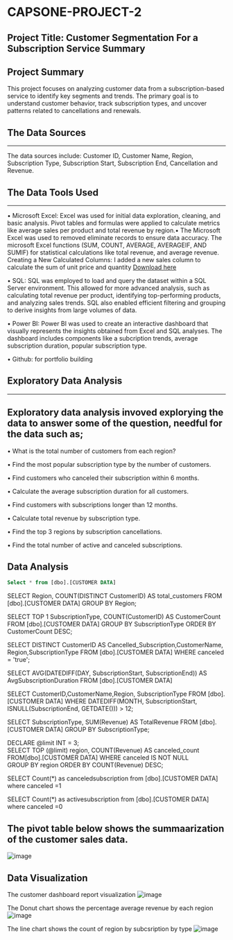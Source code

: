 # CAPSONE-PROJECT-2

## Project Title: Customer Segmentation For a Subscription Service Summary

## Project Summary
This project focuses on analyzing customer data from a subscription-based service to identify key segments and trends. The primary goal is to understand customer behavior, track subscription types, and uncover patterns related to cancellations and renewals. 

## The Data Sources
---
The data sources include: Customer ID, Customer Name,	Region,	Subscription Type,	Subscription Start,	Subscription End,	Cancellation and	Revenue.

## The Data Tools Used
---
•	Microsoft Excel: Excel was used for initial data exploration, cleaning, and basic analysis. Pivot tables and formulas were applied to calculate metrics like average sales 
  per product and total revenue by region.• The Microsoft Excel was used to removed eliminate records to ensure data accuracy. 
 The microsoft Excel functions (SUM, COUNT, AVERAGE, AVERAGEIF, AND SUMIF) for statistical calculations like total revenue, and average revenue.
 Creating a New Calculated Columns: I added a new sales column to calculate the sum of unit price and quantity [Download here](http://www.microsoft.com)
  
•	SQL: SQL was employed to load and query the dataset within a SQL Server environment. This allowed for more advanced analysis, such as calculating total revenue per 
  product, identifying top-performing products, and analyzing sales trends. SQL also enabled efficient filtering and grouping to derive insights from large volumes of data.
  
•	Power BI: Power BI was used to create an interactive dashboard that visually represents the insights obtained from Excel and SQL analyses. The dashboard includes 
  components like a subcription trends, average subscription duration, popular subscription type.
  
•	Github: for portfolio building

## Exploratory Data Analysis
---
Exploratory data analysis invoved explorying the data to answer some of the question, needful for the data such as;
---
•  What is the total number of customers from each region?

•  Find the most popular subscription type by the number of customers. 

•  Find customers who canceled their subscription within 6 months. 

•  Calculate the average subscription duration for all customers.

•  Find customers with subscriptions longer than 12 months. 

•  Calculate total revenue by subscription type. 

•  Find the top 3 regions by subscription cancellations. 

•  Find the total number of active and canceled subscriptions.

## Data Analysis 

```SQL
Select * from [dbo].[CUSTOMER DATA]
```

SELECT Region, COUNT(DISTINCT CustomerID) AS total_customers
FROM [dbo].[CUSTOMER DATA]
GROUP BY Region;

SELECT TOP 1 SubscriptionType, COUNT(CustomerID) AS CustomerCount
FROM [dbo].[CUSTOMER DATA]
GROUP BY SubscriptionType
ORDER BY CustomerCount DESC;

SELECT DISTINCT
CustomerID AS Cancelled_Subscription,CustomerName, Region,SubscriptionType
FROM [dbo].[CUSTOMER DATA]
WHERE canceled = 'true';

SELECT AVG(DATEDIFF(DAY, SubscriptionStart, SubscriptionEnd))
AS AvgSubscriptionDuration
FROM [dbo].[CUSTOMER DATA]

SELECT CustomerID,CustomerName,Region, SubscriptionType
FROM [dbo].[CUSTOMER DATA]
WHERE DATEDIFF(MONTH, SubscriptionStart, ISNULL(SubscriptionEnd, GETDATE())) > 12;

SELECT SubscriptionType, SUM(Revenue) AS TotalRevenue
FROM [dbo].[CUSTOMER DATA]
GROUP BY SubscriptionType;

DECLARE @limit INT = 3;  
SELECT TOP (@limit) region, COUNT(Revenue) AS canceled_count
FROM[dbo].[CUSTOMER DATA]
WHERE canceled IS NOT NULL  
GROUP BY region
ORDER BY COUNT(Revenue) DESC;

SELECT Count(*) as canceledsubscription from [dbo].[CUSTOMER DATA]
where canceled =1

SELECT Count(*) as activesubscription from [dbo].[CUSTOMER DATA]
where canceled =0

## The pivot table below shows the summaarization of the customer sales data.
![image](https://github.com/user-attachments/assets/9a9ef50d-de4b-4e6c-98a5-5ec49ec6e0c0)


## Data Visualization
The customer dashboard report visualization
![image](https://github.com/user-attachments/assets/0b32f703-ee5d-4a0d-b89e-0a3d44f34624)


The Donut chart shows the percentage average revenue by each region
![image](https://github.com/user-attachments/assets/84b33b9b-8df2-460d-aa72-d8ab77cd31ed)


The line chart shows the count of region by subcsription by type
![image](https://github.com/user-attachments/assets/d40df1df-3f6b-45c2-b991-96078ad300e9)




